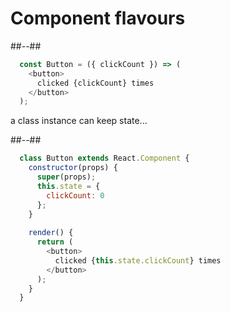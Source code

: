 <!-- .slide: class="two-column-layout" -->

# Component flavours

##--##

```javascript
  const Button = ({ clickCount }) => (
    <button>
      clicked {clickCount} times
    </button>
  );
```

a class instance can keep state... <!-- .element: class="center" -->

##--##

```javascript
  class Button extends React.Component {
    constructor(props) {
      super(props);
      this.state = {
        clickCount: 0
      };
    }
  
    render() {
      return (
        <button>
          clicked {this.state.clickCount} times
        </button>
      );
    }
  }
```
